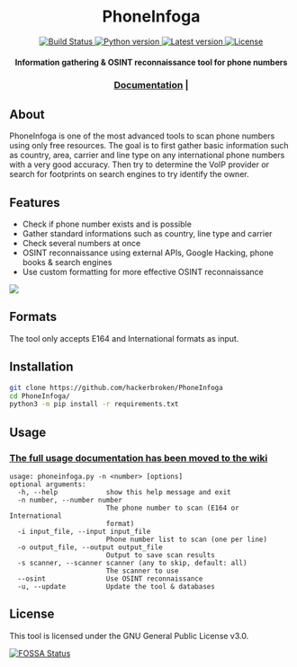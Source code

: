 <h1 align="center">PhoneInfoga</h1>

<div align="center">
  <a href="https://travis-ci.org/hackerbroken/PhoneInfoga">
    <img src="https://img.shields.io/travis/hackerbroken/PhoneInfoga/master.svg?style=flat-square" alt="Build Status" />
  </a>
  <a href="#">
    <img src="https://img.shields.io/badge/python-3.6-blue.svg?style=flat-square" alt="Python version" />
  </a>
  <a href="https://github.com/hackerbroken/PhoneInfoga/releases">
    <img src="https://img.shields.io/github/tag/hackerbroken/PhoneInfoga.svg?style=flat-square" alt="Latest version" />
  </a>
  <a href="https://github.com/hackerbroken/PhoneInfoga/blob/master/LICENSE">
    <img src="https://img.shields.io/badge/license-MIT-blue.svg?style=flat-square" alt="License" />
  </a>
</div>

<h4 align="center">Information gathering & OSINT reconnaissance tool for phone numbers</h4>

<h3 align="center">
  <a href="https://github.com/hackerbroken/PhoneInfoga/wiki">Documentation</a> | 
</h3>

## About

PhoneInfoga is one of the most advanced tools to scan phone numbers using only free resources. The goal is to first gather basic information such as country, area, carrier and line type on any international phone numbers with a very good accuracy. Then try to determine the VoIP provider or search for footprints on search engines to try identify the owner.

## Features

- Check if phone number exists and is possible
- Gather standard informations such as country, line type and carrier
- Check several numbers at once
- OSINT reconnaissance using external APIs, Google Hacking, phone books & search engines
- Use custom formatting for more effective OSINT reconnaissance

![](https://i.imgur.com/bWx79dy.png)

## Formats

The tool only accepts E164 and International formats as input.

## Installation

```bash
git clone https://github.com/hackerbroken/PhoneInfoga
cd PhoneInfoga/
python3 -m pip install -r requirements.txt
```

## Usage

### [The full usage documentation has been moved to the wiki](https://github.com/hackerbroken/PhoneInfoga/wiki)

```
usage: phoneinfoga.py -n <number> [options]
optional arguments:
  -h, --help            show this help message and exit
  -n number, --number number
                        The phone number to scan (E164 or International
                        format)
  -i input_file, --input input_file
                        Phone number list to scan (one per line)
  -o output_file, --output output_file
                        Output to save scan results
  -s scanner, --scanner scanner (any to skip, default: all)
                        The scanner to use
  --osint               Use OSINT reconnaissance
  -u, --update          Update the tool & databases
```

## License

This tool is licensed under the GNU General Public License v3.0.

[![FOSSA Status](https://app.fossa.io/api/projects/git%2Bgithub.com%2Fhackerbroken%2FPhoneInfoga.svg?type=large)](https://app.fossa.io/projects/git%2Bgithub.com%2Fhackerbroken%2FPhoneInfoga?ref=badge_large)